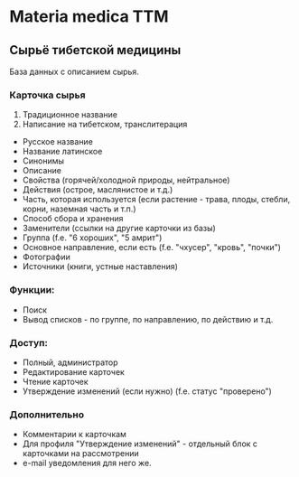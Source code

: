 # Materia medica TTM
## Сырьё тибетской медицины

База данных с описанием сырья.

### Карточка сырья
1. Традиционное название
2. Написание на тибетском, транслитерация
- Русское название
- Название латинское
- Синонимы
- Описание
- Свойства (горячей/холодной природы, нейтральное)
- Действия (острое, маслянистое и т.д.)
- Часть, которая используется (если растение - трава, плоды, стебли, корни, наземная часть и т.п.)
- Способ сбора и хранения
- Заменители (ссылки на другие карточки из базы)
- Группа (f.e. "6 хороших", "5 амрит")
- Основное направление, если есть (f.e. "чхусер", "кровь", "почки")
- Фотографии
- Источники (книги, устные наставления)

### Функции:
- Поиск
- Вывод списков - по группе, по направлению, по действию и т.д.

### Доступ:
- Полный, администратор
- Редактирование карточек
- Чтение карточек
- Утверждение изменений (если нужно) (f.e. статус "проверено")

### Дополнительно
- Комментарии к карточкам
- Для профиля "Утверждение изменений" - отдельный блок с карточками на рассмотрении
- e-mail уведомления для него же.
